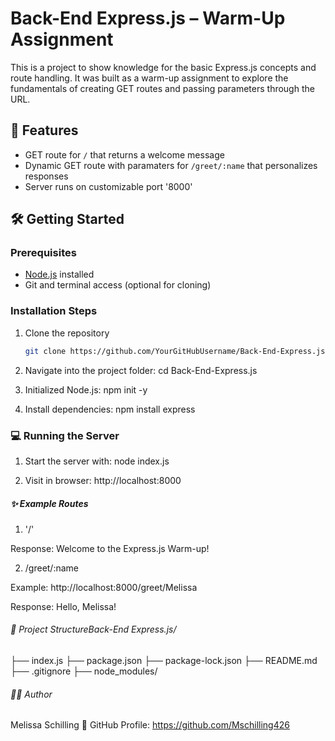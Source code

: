 # Back-End Express.js – Warm-Up Assignment

This is a project to show knowledge for the basic Express.js concepts and route handling. It was built as a warm-up assignment to explore the fundamentals of creating GET routes and passing parameters through the URL.

## 🚀 Features
- GET route for `/` that returns a welcome message
- Dynamic GET route with paramaters for `/greet/:name` that personalizes responses
- Server runs on customizable port '8000'

## 🛠️ Getting Started

### Prerequisites

- [Node.js](https://nodejs.org/) installed  
- Git and terminal access (optional for cloning)

### Installation Steps

1. Clone the repository  
   ```bash
   git clone https://github.com/YourGitHubUsername/Back-End-Express.js.git

2. Navigate into the project folder:
cd Back-End-Express.js

3. Initialized Node.js:
npm init -y

4. Install dependencies:
 npm install express

### 💻 Running the Server

1. Start the server with:
node index.js

2. Visit in browser:
http://localhost:8000

##### ✨ Example Routes
1. '/'

Response:
Welcome to the Express.js Warm-up!

2. /greet/:name

Example:
http://localhost:8000/greet/Melissa

Response:
Hello, Melissa!

###### 📁 Project StructureBack-End Express.js/
├── index.js
├── package.json
├── package-lock.json
├── README.md
├── .gitignore
├── node_modules/

###### 👩‍💻 Author 
Melissa Schilling
📂 GitHub Profile: https://github.com/Mschilling426 




